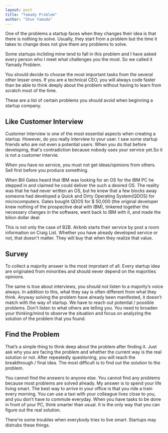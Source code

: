 ```yaml
---
layout: post
title: "Yamady Problem"
author: "Shun Yamada"
---
```


One of the problems a startup faces when they changes their idea is that there is nothing to solve. Usually, they start from a problem but the time it takes to change does not give them any problems to solve.

Some startups incliding mine tend to fall in this problem and I have asked every person who I meet what challenges you the most. So we called it Yamady Problem.

You should decide to choose the most important tasks from the several other lesser ones. If you are a technical CEO, you will always code faster than be able to think deeply about the problem without having to learn from scratch most of the time.

These are a list of certain problems you should avoid when beginning a startup company.

## Like Customer Interview

Customer interview is one of the most essential aspects when creating a startup. However, do you really interview to your user. I saw some startup friends who are not even a potential users. When you do that before developing, that's contradiction because nobody uses your service yet.So it is not a customer intervie.

When you have no service, you must not get ideas/opinions from others. Sell first before you produce something.

When Bill Gates heard that IBM was looking for an OS for the IBM PC he stepped in and claimed he could deliver the such a desired OS. The reality was that he had never written an OS, but he knew that a few blocks away someone had developed a Quick and Dirty Operating System(QDOS) for microcomputers. Gates bought QDOS for \$ 50,000 (the original developer knew nothing of the prospective deal with IBM), tinkered together the necessary changes in the software, went back to IBM with it, and made the bilion dollar deal.

This is not only the case of B2B. Airbnb starts their service by post a room information on Craig List. Whether you have already developed service or not, that doesn't matter. They will buy that when they realize that value.

## Survey

To collect a majority answer is the most improtant of all. Every startup idea are originated from minorities and should never depend on the majorities opinions.

The same is true about interviews, you should not listen to a majority’s voice always. In addition to this, what they say is often different from what they think. Anyway solving the problem have already been manifested, it doesn’t match with the way of startup. We have to reach out potential / possible problems. Don't listen to what others are telling you. You need to broaden your thinking/mind to observe the situation and focus on analyzing the solution of the problem that you found.

## Find the Problem

That’s a simple thing to think deep about the problem after finding it. Just ask why you are facing the problem and whether the current way is the real solution or not. After repeatedly questioning, you will reach the breakthrough / final idea. The most difficult is to find out the solution to the problem.

You cannot find the answers to anyone else. You cannot find any problems because most problems are solved already. My answer is to spend your life living smart. The best way to arrive in your office is that you ride a train every morning. You can use a taxi with your colleague lives close to you, and you don’t have to commute everyday. When you have tasks to be done in front of your PC, think smarter than usual. It is the only way that you can figure out the real solution.

There're some troubles when everybody tries to live smart. Startups may distrubs these things.
